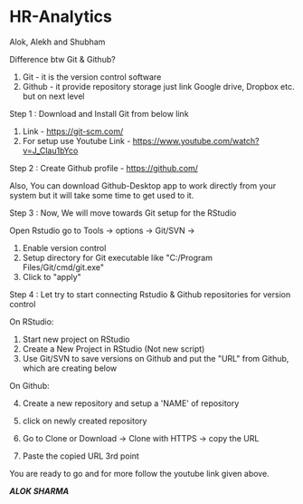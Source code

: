 # HR-Analytics

Alok, Alekh and Shubham

Difference btw Git & Github?
1. Git - it is the version control software
2. Github - it provide repository storage just link Google drive, Dropbox etc. but on next level

Step 1 : Download and Install Git from below link
1. Link - https://git-scm.com/
2. For setup use Youtube Link - https://www.youtube.com/watch?v=J_Clau1bYco

Step 2 : Create Github profile - https://github.com/

Also, You can download Github-Desktop app to work directly from your system but it will take some time to get used to it.

Step 3 : Now, We will move towards Git setup for the RStudio

Open Rstudio 
go to Tools -> options -> Git/SVN -> 

1. Enable version control
2. Setup directory for Git executable like "C:/Program Files/Git/cmd/git.exe"
3. Click to "apply"

Step 4 : Let try to start connecting Rstudio & Github repositories for version control

On RStudio:

1. Start new project on RStudio
2. Create a New Project in RStudio (Not new script)
3. Use Git/SVN to save versions on Github and put the "URL" from Github, which are creating below

On Github:

4. Create a new repository and setup a 'NAME' of repository
5. click on newly created repository
6. Go to Clone or Download -> Clone with HTTPS -> copy the URL

7. Paste the copied URL 3rd point

You are ready to go and for more follow the youtube link given above.

***ALOK SHARMA***





